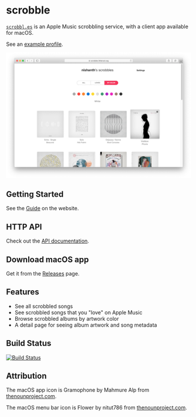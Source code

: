# scrobble

[`scrobbl.es`](https://scrobbl.es) is an Apple Music scrobbling
service, with a client app available for macOS.

See an [example profile](https://scrobbl.es/u/nishanth).

![Scrobbled by color: white](assets/scrobbled_color_white.png)

## Getting Started

See the [Guide](https://scrobbl.es/doc/guide) on the website.

## HTTP API

Check out the [API documentation](https://scrobbl.es/doc/api/v1).

## Download macOS app

Get it from the [Releases](https://github.com/nishanths/scrobble/releases/latest) page.

## Features

* See all scrobbled songs
* See scrobbled songs that you "love" on Apple Music
* Browse scrobbled albums by artwork color
* A detail page for seeing album artwork and song metadata

## Build Status

[![Build Status](https://travis-ci.org/nishanths/scrobble.svg?branch=master)](https://travis-ci.org/nishanths/scrobble)

## Attribution

The macOS app icon is Gramophone by Mahmure Alp from [thenounproject.com](https://thenounproject.com).

The macOS menu bar icon is Flower by nitut786 from [thenounproject.com](https://thenounproject.com).
